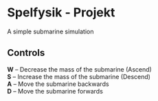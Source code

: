 # Spelfysik - Projekt
A simple submarine simulation
## Controls
**W** – Decrease the mass of the submarine (Ascend)  <br>
**S** – Increase the mass of the submarine (Descend)  <br>
**A** – Move the submarine backwards  <br>
**D** – Move the submarine forwards

